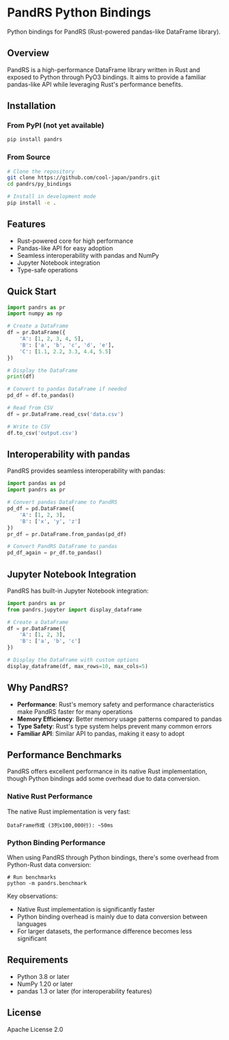 # PandRS Python Bindings

Python bindings for PandRS (Rust-powered pandas-like DataFrame library).

## Overview

PandRS is a high-performance DataFrame library written in Rust and exposed to Python through PyO3 bindings. It aims to provide a familiar pandas-like API while leveraging Rust's performance benefits.

## Installation

### From PyPI (not yet available)

```bash
pip install pandrs
```

### From Source

```bash
# Clone the repository
git clone https://github.com/cool-japan/pandrs.git
cd pandrs/py_bindings

# Install in development mode
pip install -e .
```

## Features

- Rust-powered core for high performance
- Pandas-like API for easy adoption
- Seamless interoperability with pandas and NumPy
- Jupyter Notebook integration
- Type-safe operations

## Quick Start

```python
import pandrs as pr
import numpy as np

# Create a DataFrame
df = pr.DataFrame({
    'A': [1, 2, 3, 4, 5],
    'B': ['a', 'b', 'c', 'd', 'e'],
    'C': [1.1, 2.2, 3.3, 4.4, 5.5]
})

# Display the DataFrame
print(df)

# Convert to pandas DataFrame if needed
pd_df = df.to_pandas()

# Read from CSV
df = pr.DataFrame.read_csv('data.csv')

# Write to CSV
df.to_csv('output.csv')
```

## Interoperability with pandas

PandRS provides seamless interoperability with pandas:

```python
import pandas as pd
import pandrs as pr

# Convert pandas DataFrame to PandRS
pd_df = pd.DataFrame({
    'A': [1, 2, 3],
    'B': ['x', 'y', 'z']
})
pr_df = pr.DataFrame.from_pandas(pd_df)

# Convert PandRS DataFrame to pandas
pd_df_again = pr_df.to_pandas()
```

## Jupyter Notebook Integration

PandRS has built-in Jupyter Notebook integration:

```python
import pandrs as pr
from pandrs.jupyter import display_dataframe

# Create a DataFrame
df = pr.DataFrame({
    'A': [1, 2, 3],
    'B': ['a', 'b', 'c']
})

# Display the DataFrame with custom options
display_dataframe(df, max_rows=10, max_cols=5)
```

## Why PandRS?

- **Performance**: Rust's memory safety and performance characteristics make PandRS faster for many operations
- **Memory Efficiency**: Better memory usage patterns compared to pandas
- **Type Safety**: Rust's type system helps prevent many common errors
- **Familiar API**: Similar API to pandas, making it easy to adopt

## Performance Benchmarks

PandRS offers excellent performance in its native Rust implementation, though Python bindings add some overhead due to data conversion.

### Native Rust Performance

The native Rust implementation is very fast:

```
DataFrame作成 (3列x100,000行): ~50ms
```

### Python Binding Performance

When using PandRS through Python bindings, there's some overhead from Python-Rust data conversion:

```
# Run benchmarks
python -m pandrs.benchmark
```

Key observations:
- Native Rust implementation is significantly faster
- Python binding overhead is mainly due to data conversion between languages
- For larger datasets, the performance difference becomes less significant

## Requirements

- Python 3.8 or later
- NumPy 1.20 or later
- pandas 1.3 or later (for interoperability features)

## License

Apache License 2.0